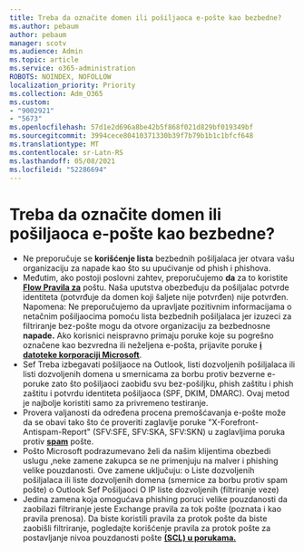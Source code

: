```yaml
---
title: Treba da označite domen ili pošiljaoca e-pošte kao bezbedne?
ms.author: pebaum
author: pebaum
manager: scotv
ms.audience: Admin
ms.topic: article
ms.service: o365-administration
ROBOTS: NOINDEX, NOFOLLOW
localization_priority: Priority
ms.collection: Adm_O365
ms.custom:
- "9002921"
- "5673"
ms.openlocfilehash: 57d1e2d696a8be42b5f868f021d829bf019349bf
ms.sourcegitcommit: 3994cece80410371330b39f7b79b1b1c1bfcf648
ms.translationtype: MT
ms.contentlocale: sr-Latn-RS
ms.lasthandoff: 05/08/2021
ms.locfileid: "52286694"
---
```

# <a name="need-to-mark-a-domain-or-email-sender-safe"></a>Treba da označite domen ili pošiljaoca e-pošte kao bezbedne?

- Ne preporučuje se **korišćenje lista** bezbednih pošiljalaca jer otvara vašu organizaciju za napade kao što su upućivanje od phish i phishova.
- Međutim, ako postoji poslovni zahtev, preporučujemo **da** za to koristite **[Flow Pravila za](https://docs.microsoft.com/microsoft-365/security/office-365-security/create-safe-sender-lists-in-office-365?view=o365-worldwide#recommended-use-mail-flow-rules)** poštu. Naša uputstva obezbeđuju da pošiljalac potvrde identiteta (potvrđuje da domen koji šaljete nije potvrđen) nije potvrđen. Napomena: Ne preporučujemo da upravljate pozitivnim informacijama o netačnim pošiljaocima pomoću lista bezbednih pošiljalaca jer izuzeci za filtriranje bez-pošte mogu da otvore organizaciju za bezbednosne **napade.** Ako korisnici neispravno primaju poruke koje su pogrešno označene kao bezvredna ili neželjena e-pošta, prijavite poruke **[i datoteke korporaciji Microsoft](https://protection.office.com/reportsubmission)**.
- Sef Treba izbegavati pošiljaoce na Outlook, listi dozvoljenih pošiljalaca ili listi dozvoljenih domena u smernicama za borbu protiv bezverne e-poruke zato što pošiljaoci zaobiđu svu bez-pošiljku, phish zaštitu i phish zaštitu i potvrdu identiteta pošiljaoca (SPF, DKIM, DMARC).  Ovaj metod je najbolje koristiti samo za privremeno testiranje.
- Provera valjanosti da određena procena premošćavanja e-pošte može da se obavi tako što će proveriti zaglavlje poruke "X-Forefront-Antispam-Report" (SFV:SFE, SFV:SKA, SFV:SKN) u zaglavljima poruka protiv **[spam](https://docs.microsoft.com/microsoft-365/security/office-365-security/anti-spam-message-headers)** pošte.
- Pošto Microsoft podrazumevano želi da našim klijentima obezbedi uslugu [,](https://docs.microsoft.com/microsoft-365/security/office-365-security/secure-by-default#exceptions)neke zamene zakupca se ne primenjuju na malver i phishing velike pouzdanosti. Ove zamene uključuju: o Liste dozvoljenih pošiljalaca ili liste dozvoljenih domena (smernice za borbu protiv spam pošte) o Outlook Sef Pošiljaoci O IP liste dozvoljenih (filtriranje veze) 
- Jedina zamena koja omogućava phishing poruci velike pouzdanosti da zaobilazi filtriranje jeste Exchange pravila za tok pošte (poznata i kao pravila prenosa). Da biste koristili pravila za protok pošte da biste zaobišli filtriranje, pogledajte korišćenje pravila za protok pošte za postavljanje nivoa pouzdanosti pošte **[(SCL) u porukama.](https://docs.microsoft.com/microsoft-365/security/office-365-security/use-mail-flow-rules-to-set-the-spam-confidence-level-scl-in-messages)**